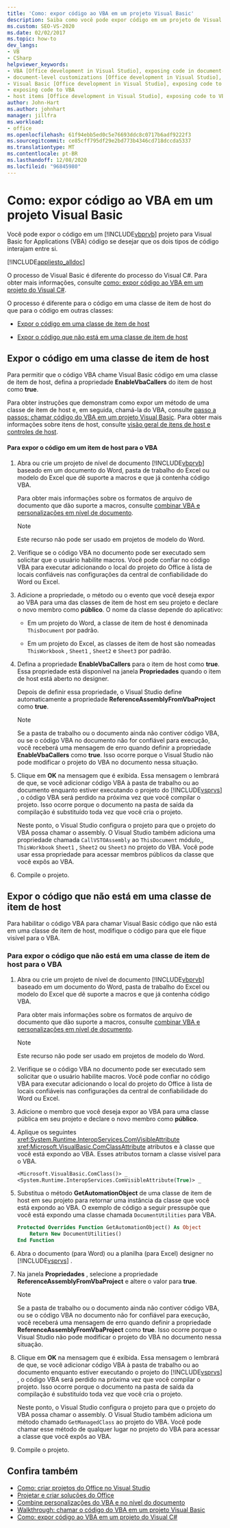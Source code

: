 ```yaml
---
title: 'Como: expor código ao VBA em um projeto Visual Basic'
description: Saiba como você pode expor código em um projeto de Visual Basic para o código Visual Basic for Applications (VBA) se quiser que os dois tipos de código interajam entre si.
ms.custom: SEO-VS-2020
ms.date: 02/02/2017
ms.topic: how-to
dev_langs:
- VB
- CSharp
helpviewer_keywords:
- VBA [Office development in Visual Studio], exposing code in document-level customizations
- document-level customizations [Office development in Visual Studio], exposing code
- Visual Basic [Office development in Visual Studio], exposing code to VBA
- exposing code to VBA
- host items [Office development in Visual Studio], exposing code to VBA
author: John-Hart
ms.author: johnhart
manager: jillfra
ms.workload:
- office
ms.openlocfilehash: 61f94ebb5ed0c5e76693ddc8c0717b6adf9222f3
ms.sourcegitcommit: ce85cff795df29e2bd773b4346cd718dccda5337
ms.translationtype: MT
ms.contentlocale: pt-BR
ms.lasthandoff: 12/08/2020
ms.locfileid: "96845980"
---
```

# <a name="how-to-expose-code-to-vba-in-a-visual-basic-project"></a>Como: expor código ao VBA em um projeto Visual Basic
  Você pode expor o código em um [!INCLUDE[vbprvb](../sharepoint/includes/vbprvb-md.md)] projeto para Visual Basic for Applications (VBA) código se desejar que os dois tipos de código interajam entre si.

 [!INCLUDE[appliesto_alldoc](../vsto/includes/appliesto-alldoc-md.md)]

 O processo de Visual Basic é diferente do processo do Visual C#. Para obter mais informações, consulte [como: expor código ao VBA em um projeto do Visual C&#35;](../vsto/how-to-expose-code-to-vba-in-a-visual-csharp-project.md).

 O processo é diferente para o código em uma classe de item de host do que para o código em outras classes:

- [Expor o código em uma classe de item de host](#HostItemCode)

- [Expor o código que não está em uma classe de item de host](#NonHostItem)

## <a name="expose-code-in-a-host-item-class"></a><a name="HostItemCode"></a> Expor o código em uma classe de item de host
 Para permitir que o código VBA chame Visual Basic código em uma classe de item de host, defina a propriedade **EnableVbaCallers** do item de host como **true**.

 Para obter instruções que demonstram como expor um método de uma classe de item de host e, em seguida, chamá-la do VBA, consulte [passo a passos: chamar código do VBA em um projeto Visual Basic](../vsto/walkthrough-calling-code-from-vba-in-a-visual-basic-project.md). Para obter mais informações sobre itens de host, consulte [visão geral de itens de host e controles de host](../vsto/host-items-and-host-controls-overview.md).

#### <a name="to-expose-code-in-a-host-item-to-vba"></a>Para expor o código em um item de host para o VBA

1. Abra ou crie um projeto de nível de documento [!INCLUDE[vbprvb](../sharepoint/includes/vbprvb-md.md)] baseado em um documento do Word, pasta de trabalho do Excel ou modelo do Excel que dê suporte a macros e que já contenha código VBA.

     Para obter mais informações sobre os formatos de arquivo de documento que dão suporte a macros, consulte [combinar VBA e personalizações em nível de documento](../vsto/combining-vba-and-document-level-customizations.md).

    > [!NOTE]
    > Este recurso não pode ser usado em projetos de modelo do Word.

2. Verifique se o código VBA no documento pode ser executado sem solicitar que o usuário habilite macros. Você pode confiar no código VBA para executar adicionando o local do projeto do Office à lista de locais confiáveis nas configurações da central de confiabilidade do Word ou Excel.

3. Adicione a propriedade, o método ou o evento que você deseja expor ao VBA para uma das classes de item de host em seu projeto e declare o novo membro como **público**. O nome da classe depende do aplicativo:

    - Em um projeto do Word, a classe de item de host é denominada `ThisDocument` por padrão.

    - Em um projeto do Excel, as classes de item de host são nomeadas `ThisWorkbook` , `Sheet1` , `Sheet2` e `Sheet3` por padrão.

4. Defina a propriedade **EnableVbaCallers** para o item de host como **true**. Essa propriedade está disponível na janela **Propriedades** quando o item de host está aberto no designer.

     Depois de definir essa propriedade, o Visual Studio define automaticamente a propriedade **ReferenceAssemblyFromVbaProject** como **true**.

    > [!NOTE]
    > Se a pasta de trabalho ou o documento ainda não contiver código VBA, ou se o código VBA no documento não for confiável para execução, você receberá uma mensagem de erro quando definir a propriedade **EnableVbaCallers** como **true**. Isso ocorre porque o Visual Studio não pode modificar o projeto do VBA no documento nessa situação.

5. Clique em **OK** na mensagem que é exibida. Essa mensagem o lembrará de que, se você adicionar código VBA à pasta de trabalho ou ao documento enquanto estiver executando o projeto do [!INCLUDE[vsprvs](../sharepoint/includes/vsprvs-md.md)] , o código VBA será perdido na próxima vez que você compilar o projeto. Isso ocorre porque o documento na pasta de saída da compilação é substituído toda vez que você cria o projeto.

     Neste ponto, o Visual Studio configura o projeto para que o projeto do VBA possa chamar o assembly. O Visual Studio também adiciona uma propriedade chamada `CallVSTOAssembly` ao `ThisDocument` módulo,, `ThisWorkbook` `Sheet1` , `Sheet2` ou `Sheet3` no projeto do VBA. Você pode usar essa propriedade para acessar membros públicos da classe que você expôs ao VBA.

6. Compile o projeto.

## <a name="expose-code-that-is-not-in-a-host-item-class"></a><a name="NonHostItem"></a> Expor o código que não está em uma classe de item de host
 Para habilitar o código VBA para chamar Visual Basic código que não está em uma classe de item de host, modifique o código para que ele fique visível para o VBA.

### <a name="to-expose-code-that-is-not-in-a-host-item-class-to-vba"></a>Para expor o código que não está em uma classe de item de host para o VBA

1. Abra ou crie um projeto de nível de documento [!INCLUDE[vbprvb](../sharepoint/includes/vbprvb-md.md)] baseado em um documento do Word, pasta de trabalho do Excel ou modelo do Excel que dê suporte a macros e que já contenha código VBA.

     Para obter mais informações sobre os formatos de arquivo de documento que dão suporte a macros, consulte [combinar VBA e personalizações em nível de documento](../vsto/combining-vba-and-document-level-customizations.md).

    > [!NOTE]
    > Este recurso não pode ser usado em projetos de modelo do Word.

2. Verifique se o código VBA no documento pode ser executado sem solicitar que o usuário habilite macros. Você pode confiar no código VBA para executar adicionando o local do projeto do Office à lista de locais confiáveis nas configurações da central de confiabilidade do Word ou Excel.

3. Adicione o membro que você deseja expor ao VBA para uma classe pública em seu projeto e declare o novo membro como **público**.

4. Aplique os seguintes <xref:System.Runtime.InteropServices.ComVisibleAttribute> <xref:Microsoft.VisualBasic.ComClassAttribute> atributos e à classe que você está expondo ao VBA. Esses atributos tornam a classe visível para o VBA.

    ```vb
    <Microsoft.VisualBasic.ComClass()> _
    <System.Runtime.InteropServices.ComVisibleAttribute(True)> _
    ```

5. Substitua o método **GetAutomationObject** de uma classe de item de host em seu projeto para retornar uma instância da classe que você está expondo ao VBA. O exemplo de código a seguir pressupõe que você está expondo uma classe chamada `DocumentUtilities` para VBA.

    ```vb
    Protected Overrides Function GetAutomationObject() As Object
        Return New DocumentUtilities()
    End Function
    ```

6. Abra o documento (para Word) ou a planilha (para Excel) designer no [!INCLUDE[vsprvs](../sharepoint/includes/vsprvs-md.md)] .

7. Na janela **Propriedades** , selecione a propriedade **ReferenceAssemblyFromVbaProject** e altere o valor para **true**.

    > [!NOTE]
    > Se a pasta de trabalho ou o documento ainda não contiver código VBA, ou se o código VBA no documento não for confiável para execução, você receberá uma mensagem de erro quando definir a propriedade **ReferenceAssemblyFromVbaProject** como **true**. Isso ocorre porque o Visual Studio não pode modificar o projeto do VBA no documento nessa situação.

8. Clique em **OK** na mensagem que é exibida. Essa mensagem o lembrará de que, se você adicionar código VBA à pasta de trabalho ou ao documento enquanto estiver executando o projeto do [!INCLUDE[vsprvs](../sharepoint/includes/vsprvs-md.md)] , o código VBA será perdido na próxima vez que você compilar o projeto. Isso ocorre porque o documento na pasta de saída da compilação é substituído toda vez que você cria o projeto.

     Neste ponto, o Visual Studio configura o projeto para que o projeto do VBA possa chamar o assembly. O Visual Studio também adiciona um método chamado `GetManagedClass` ao projeto do VBA. Você pode chamar esse método de qualquer lugar no projeto do VBA para acessar a classe que você expôs ao VBA.

9. Compile o projeto.

## <a name="see-also"></a>Confira também
- [Como: criar projetos do Office no Visual Studio](../vsto/how-to-create-office-projects-in-visual-studio.md)
- [Projetar e criar soluções do Office](../vsto/designing-and-creating-office-solutions.md)
- [Combine personalizações do VBA e no nível do documento](../vsto/combining-vba-and-document-level-customizations.md)
- [Walkthrough: chamar o código do VBA em um projeto Visual Basic](../vsto/walkthrough-calling-code-from-vba-in-a-visual-basic-project.md)
- [Como: expor código ao VBA em um projeto do Visual C&#35;](../vsto/how-to-expose-code-to-vba-in-a-visual-csharp-project.md)
